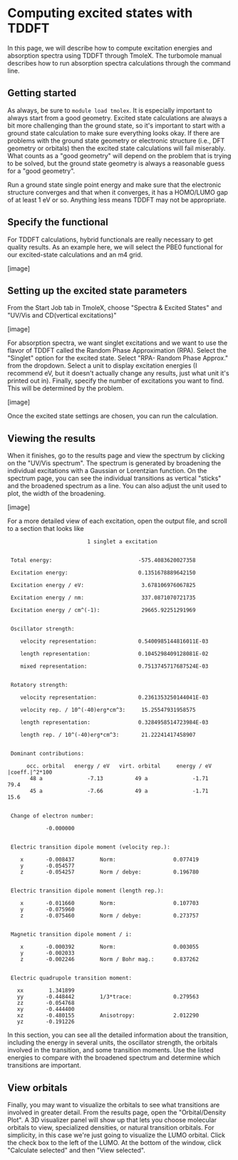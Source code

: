 # Computing excited states with TDDFT

In this page, we will describe how to compute excitation energies
and absorption spectra using TDDFT through TmoleX. The turbomole manual
describes how to run absorption spectra calculations through the command line.

## Getting started

As always, be sure to `module load tmolex`. It is especially important to
always start from a good geometry. Excited state calculations are always
a bit more challenging than the ground state, so it's important to start with
a ground state calculation to make sure everything looks okay. If there
are problems with the ground state geometry or electronic structure (i.e., 
DFT geometry or orbitals) then the excited state calculations will fail
miserably. What counts as a "good geometry" will depend on the problem that
is trying to be solved, but the ground state geometry is always a reasonable
guess for a "good geometry".

Run a ground state single point energy and make sure that the electronic
structure converges and that when it converges, it has a HOMO/LUMO gap of
at least 1 eV or so. Anything less means TDDFT may not be appropriate.

## Specify the functional

For TDDFT calculations, hybrid functionals are really necessary to get
quality results. As an example here, we will select the PBE0 functional
for our excited-state calculations and an m4 grid.

[image]

## Setting up the excited state parameters

From the Start Job tab in TmoleX, choose "Spectra & Excited States" and
"UV/Vis and CD(vertical excitations)"

[image]

For absorption spectra, we want singlet excitations and we want to use the
flavor of TDDFT called the Random Phase Approximation (RPA). Select the "Singlet"
option for the excited state. Select "RPA- Random Phase Approx." from the
dropdown. Select a unit to display excitation energies (I recommend eV, but
it doesn't actually change any results, just what unit it's printed out in).
Finally, specify the number of excitations you want to find. This will be
determined by the problem.

[image]

Once the excited state settings are chosen, you can run the calculation.

## Viewing the results
When it finishes, go to the results page and view the spectrum by
clicking on the "UV/Vis spectrum". The spectrum is generated by broadening
the individual excitations with a Gaussian or Lorentzian function. On the
spectrum page, you can see the individual transitions as vertical "sticks" and the
broadened spectrum as a line. You can also adjust the unit used to plot,
the width of the broadening.

[image]

For a more detailed view of each excitation, open the output file, and
scroll to a section that looks like


                             1 singlet a excitation


     Total energy:                           -575.4083620027358    

     Excitation energy:                      0.1351678889642150    

     Excitation energy / eV:                  3.678106976067825    

     Excitation energy / nm:                  337.0871070721735    

     Excitation energy / cm^(-1):             29665.92251291969    


     Oscillator strength:

        velocity representation:             0.5400985144816011E-03

        length representation:               0.1045298409128081E-02

        mixed representation:                0.7513745717687524E-03


     Rotatory strength:

        velocity representation:             0.2361353250144041E-03

        velocity rep. / 10^(-40)erg*cm^3:     15.25547931958575    

        length representation:               0.3284958514723984E-03

        length rep. / 10^(-40)erg*cm^3:       21.22241417458907    


     Dominant contributions:

          occ. orbital   energy / eV   virt. orbital     energy / eV   |coeff.|^2*100
           48 a              -7.13          49 a              -1.71       79.4
           45 a              -7.66          49 a              -1.71       15.6
     

     Change of electron number:

                -0.000000


     Electric transition dipole moment (velocity rep.):

        x       -0.008437        Norm:                  0.077419
        y       -0.054577
        z       -0.054257        Norm / debye:          0.196780


     Electric transition dipole moment (length rep.):

        x       -0.011660        Norm:                  0.107703
        y       -0.075960
        z       -0.075460        Norm / debye:          0.273757


     Magnetic transition dipole moment / i:

        x       -0.000392        Norm:                  0.003055
        y       -0.002033
        z       -0.002246        Norm / Bohr mag.:      0.837262


     Electric quadrupole transition moment:

       xx        1.341899
       yy       -0.448442        1/3*trace:             0.279563
       zz       -0.054768
       xy       -0.444400
       xz       -0.480155        Anisotropy:            2.012290
       yz       -0.191226

In this section, you can see all the detailed information about the
transition, including the energy in several units, the oscillator strength,
the orbitals involved in the transition, and some transition moments. Use the
listed energies to compare with the broadened spectrum and determine which
transitions are important.

## View orbitals

Finally, you may want to visualize the orbitals to see what transitions
are involved in greater detail. From the results page, open the
"Orbital/Density Plot". A 3D visualizer panel will show up that lets you
choose molecular orbitals to view, specialized densities, or
natural transition orbitals. For simplicity, in this case we're just going
to visualize the LUMO orbital. Click the check box to the left of the LUMO.
At the bottom of the window, click "Calculate selected" and then "View selected".
